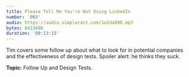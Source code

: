 ```yaml
---
title: Please Tell Me You're Not Using LinkedIn
number: '003'
audio: https://audio.simplecast.com/1e2da898.mp3
bytes: 6413696
duration: '00:13:15'
---
```


Tim covers some follow up about what to look for in potential companies and the effectiveness of design tests. Spoiler alert: he thinks they suck.

**Topic:** Follow Up and Design Tests.
